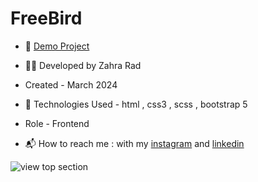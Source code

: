 # FreeBird

- 📎 [Demo Project](https://zahra-rad.github.io/FreeBird/)

- 👩‍💻 Developed by Zahra Rad

- Created - March 2024

- 🔧 Technologies Used - html , css3 , scss , bootstrap 5

- Role - Frontend

- 📬 How to reach me : with my [instagram](https://www.instagram.com/zahra.rad_dev?utm_source=qr&igsh=MW1rN2kzcDdpcmNocA==) and [linkedin](https://www.linkedin.com/in/zahra-kaboodvandi-rad-87b12021b?utm_source=share&utm_campaign=share_via&utm_content=profile&utm_medium=android_app)

![view top section](https://github.com/Zahra-Rad/FreeBird/assets/118894293/ab4a0b52-9b7d-448f-9cac-006d7d5481df)
 
